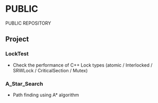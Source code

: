 # PUBLIC
PUBLIC REPOSITORY

## Project
### LockTest 
* Check the performance of C++ Lock types (atomic / Interlocked / SRWLock / CriticalSection / Mutex)

### A_Star_Search
* Path finding using A* algorithm
